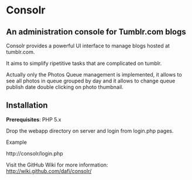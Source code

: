 Consolr
=====

An administration console for Tumblr.com blogs
-----------------------------------------

Consolr provides a powerful UI interface to manage blogs hosted at tumblr.com.

It aims to simplify ripetitive tasks that are complicated on tumblr.

Actually only the Photos Queue management is implemented, it allows to see all photos in queue grouped by day and it allows to change queue publish date double clicking on photo thumbnail.

Installation
-----------------------------------------

**Prerequisites**: PHP 5.x

Drop the webapp directory on server and login from login.php pages.

Example

http://consolr/login.php

Visit the GitHub Wiki for more information: <http://wiki.github.com/dafi/consolr/>